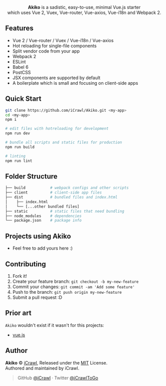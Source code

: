 <p align="center">
	<strong>Akiko</strong> is a sadistic, easy-to-use, minimal Vue.js starter <br>which uses Vue 2, Vuex, Vue-router, Vue-axios, Vue-i18n and Webpack 2.
</p>

## Features

- Vue 2 / Vue-router / Vuex / Vue-i18n / Vue-axios
- Hot reloading for single-file components
- Split vendor code from your app
- Webpack 2
- ESLint
- Babel 6
- PostCSS
- JSX components are supported by default
- A boilerplate which is small and focusing on client-side apps

## Quick Start

```bash
git clone https://github.com/iCrawl/Akiko.git <my-app>
cd <my-app>
npm i

# edit files with hotreloading for development
npm run dev

# bundle all scripts and static files for production
npm run build

# linting
npm run lint
```

## Folder Structure

```bash
├── build           # webpack configs and other scripts
├── client          # client-side app files
├── dist            # bundled files and index.html
│    ├── index.html
│    └── [...other bundled files]
├── static          # static files that need bundling
├── node_modules    # dependencies
└── package.json    # package info
```

## Projects using Akiko

- Feel free to add yours here :)

## Contributing

1. Fork it!
2. Create your feature branch: `git checkout -b my-new-feature`
3. Commit your changes: `git commit -am 'Add some feature'`
4. Push to the branch: `git push origin my-new-feature`
5. Submit a pull request :D

## Prior art

`Akiko` wouldn't exist if it wasn't for this projects:

- [vue.js](https://vuejs.org/)

## Author

**Akiko** © [iCrawl](https://github.com/iCrawl), Released under the [MIT](https://github.com/iCrawl/akiko/blob/master/LICENSE) License.<br>
Authored and maintained by iCrawl.

> GitHub [@iCrawl](https://github.com/iCrawl) · Twitter [@iCrawlToGo](https://twitter.com/iCrawlToGo)